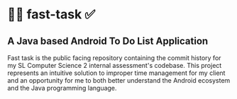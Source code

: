 # 😵‍💫 fast-task ✅
## A Java based Android To Do List Application
Fast task is the public facing repository containing the commit history for my SL Computer Science 2 internal assessment's codebase. This project represents an intuitive solution to improper time management for my client and an opportunity for me to both better understand the Android ecosystem and the Java programming language.  
